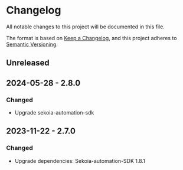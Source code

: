 # Changelog

All notable changes to this project will be documented in this file.

The format is based on [Keep a Changelog](https://keepachangelog.com/en/1.0.0/),
and this project adheres to [Semantic Versioning](https://semver.org/spec/v2.0.0.html).

## Unreleased

## 2024-05-28 - 2.8.0

### Changed

- Upgrade sekoia-automation-sdk

## 2023-11-22 - 2.7.0

### Changed

- Upgrade dependencies: Sekoia-automation-SDK 1.8.1
